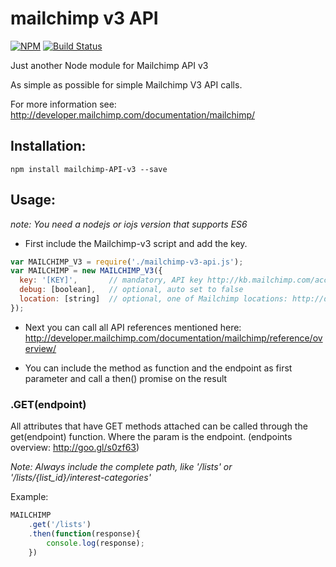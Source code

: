 # mailchimp v3 API
[![NPM](https://img.shields.io/npm/v/mailchimp-v3-api.svg)](https://www.npmjs.com/package/mailchimp-v3-api)
[![Build Status](https://travis-ci.org/kubrickology/mailchimp-v3-api.svg)](https://travis-ci.org/kubrickology/mailchimp-v3-api)

Just another Node module for Mailchimp API v3

As simple as possible for simple Mailchimp V3 API calls.

For more information see: http://developer.mailchimp.com/documentation/mailchimp/

## Installation:
`npm install mailchimp-API-v3 --save`

## Usage:
_note: You need a nodejs or iojs version that supports ES6_

- First include the Mailchimp-v3 script and add the key.

```js
var MAILCHIMP_V3 = require('./mailchimp-v3-api.js');
var MAILCHIMP = new MAILCHIMP_V3({
  key: '[KEY]',       // mandatory, API key http://kb.mailchimp.com/accounts/management/about-api-keys
  debug: [boolean],   // optional, auto set to false
  location: [string]  // optional, one of Mailchimp locations: http://developer.mailchimp.com/status/ example: 'us12' 
});
```

- Next you can call all API references mentioned here: http://developer.mailchimp.com/documentation/mailchimp/reference/overview/

- You can include the method as function and the endpoint as first parameter and call a then() promise on the result

### .GET(endpoint)

All attributes that have GET methods attached can be called through the get(endpoint) function. Where the param is the endpoint. (endpoints overview: http://goo.gl/s0zf63)

_Note: Always include the complete path, like '/lists' or '/lists/{list_id}/interest-categories'_

Example:
```js
MAILCHIMP
	.get('/lists')
	.then(function(response){
		console.log(response);
	})
```
